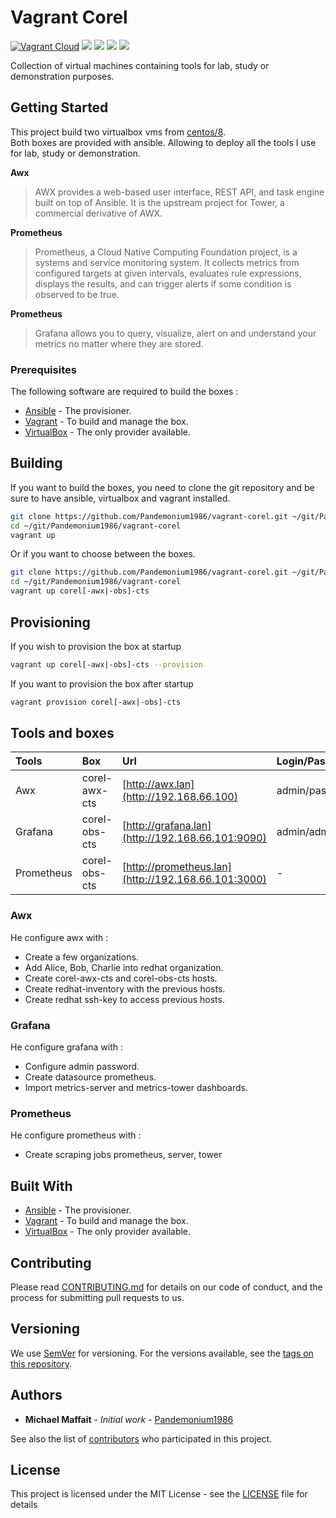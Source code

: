 # Vagrant Corel

[![Vagrant Cloud](https://img.shields.io/badge/vagrant-corel-lightgrey.svg)](https://app.vagrantup.com/pandemonium/)
![](https://img.shields.io/github/release/Pandemonium1986/vagrant-corel.svg)
![](https://img.shields.io/github/repo-size/Pandemonium1986/vagrant-corel.svg)
![](https://img.shields.io/github/release-date/Pandemonium1986/vagrant-corel.svg)
![](https://img.shields.io/github/license/Pandemonium1986/vagrant-corel.svg)

Collection of virtual machines containing tools for lab, study or demonstration purposes.

## Getting Started

This project build two virtualbox vms from [centos/8](https://app.vagrantup.com/centos/boxes/8).  
Both boxes are provided with ansible. Allowing to deploy all the tools I use for lab, study or demonstration.

**Awx**  

> AWX provides a web-based user interface, REST API, and task engine built on top of Ansible. It is the upstream project for Tower, a commercial derivative of AWX.

**Prometheus**  

> Prometheus, a Cloud Native Computing Foundation project, is a systems and service monitoring system. It collects metrics from configured targets at given intervals, evaluates rule expressions, displays the results, and can trigger alerts if some condition is observed to be true.

**Prometheus**  

> Grafana allows you to query, visualize, alert on and understand your metrics no matter where they are stored.

### Prerequisites

The following software are required to build the boxes :

-   [Ansible](https://docs.ansible.com/ansible/latest/installation_guide/intro_installation.html) - The provisioner.
-   [Vagrant](https://www.vagrantup.com/downloads.html) - To build and manage the box.
-   [VirtualBox](https://www.virtualbox.org/wiki/Downloads) - The only provider available.

## Building

If you want to build the boxes, you need to clone the git repository and be sure to have ansible, virtualbox and vagrant installed.

```sh
git clone https://github.com/Pandemonium1986/vagrant-corel.git ~/git/Pandemonium1986/vagrant-corel
cd ~/git/Pandemonium1986/vagrant-corel
vagrant up
```

Or if you want to choose between the boxes.

```sh
git clone https://github.com/Pandemonium1986/vagrant-corel.git ~/git/Pandemonium1986/vagrant-corel
cd ~/git/Pandemonium1986/vagrant-corel
vagrant up corel[-awx|-obs]-cts
```

## Provisioning

If you wish to provision the box at startup

```sh
vagrant up corel[-awx|-obs]-cts --provision
```

If you want to provision the box after startup

```sh
vagrant provision corel[-awx|-obs]-cts
```

## Tools and boxes

| Tools      | Box           | Url                                                 | Login/Password |
| :--------- | :------------ | :-------------------------------------------------- | :------------- |
| Awx        | corel-awx-cts | [http://awx.lan](http://192.168.66.100)             | admin/password |
| Grafana    | corel-obs-cts | [http://grafana.lan](http://192.168.66.101:9090)    | admin/admin    |
| Prometheus | corel-obs-cts | [http://prometheus.lan](http://192.168.66.101:3000) | -              |

### Awx

He configure awx with :

-   Create a few organizations.
-   Add Alice, Bob, Charlie into redhat organization.
-   Create corel-awx-cts and corel-obs-cts hosts.
-   Create redhat-inventory with the previous hosts.
-   Create redhat ssh-key to access previous hosts.

### Grafana

He configure grafana with :

-   Configure admin password.
-   Create datasource prometheus.
-   Import metrics-server and metrics-tower dashboards.

### Prometheus

He configure prometheus with :

-   Create scraping jobs prometheus, server, tower

## Built With

-   [Ansible](https://docs.ansible.com/ansible/latest/installation_guide/intro_installation.html) - The provisioner.
-   [Vagrant](https://www.vagrantup.com/downloads.html) - To build and manage the box.
-   [VirtualBox](https://www.virtualbox.org/wiki/Downloads) - The only provider available.

## Contributing

Please read [CONTRIBUTING.md](https://gist.github.com/PurpleBooth/b24679402957c63ec426) for details on our code of conduct, and the process for submitting pull requests to us.

## Versioning

We use [SemVer](http://semver.org/) for versioning. For the versions available, see the [tags on this repository](https://github.com/Pandemonium1986/vagrant-corel/tags).

## Authors

-   **Michael Maffait** - _Initial work_ - [Pandemonium1986](https://github.com/Pandemonium1986)

See also the list of [contributors](https://github.com/Pandemonium1986/vagrant-corel/contributors) who participated in this project.

## License

This project is licensed under the MIT License - see the [LICENSE](./LICENSE) file for details
